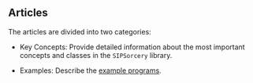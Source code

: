 ## Articles

The articles are divided into two categories:

 - Key Concepts: Provide detailed information about the most important concepts and classes in the `SIPSorcery` library. 

 - Examples: Describe the [example programs](https://github.com/sipsorcery/sipsorcery/tree/master/examples).
